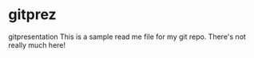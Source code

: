 # gitprez
gitpresentation
This is a sample read me file for my git repo. There's not really much here!
